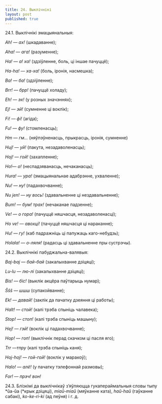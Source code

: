 ```yaml
---
title: 24. Выклічнікі
layout: post
published: true
---
```



24.1. Выклічнікі эмацыянальныя:

*Ah!* — *ах!* (шкадаванне);

*Aha!* — *ага!* (разуменне);

*Ha!* — *а! ха!* (здзіўленне, боль, ці іншае пачуццё);

*Ha-ha!* — *ха-ха!* (боль, іронія, насмешка);

*Ba!* — *ба!* (здзіўленне);

*Brr!* — *брр!* (пачуццё холаду);

*Eh!* — *эх!* (у розных значэннях);

*Ej!* — *эй!* (сумненне ці воклік);

*Fi! — фі!* (агіда);

*Fu!* — *фу!* (стомленасць);

*Hm* — *гм...* (няўпэўненасць, прыкрасць, іронія, сумненне)

*Huj!* — *уй!* (пакута, незадаволенасць);

*Hoj!* — *гой!* (захапленне);

*Ho!*— *о!* (неспадзяванасць, нечаканасць);

*Hura!* — *ура!* (эмацыянальнае адабрэнне, ухваленне);

*Nu!* — *ну!* (падахвочванне);

*Nu jen!* — *ну вось!* (здавальненне ці нездавальненне);

*Bum!* — *бум! трах!* (нечаканае падзенне);

*Ve!* — *о* *гора!* (пачуццё няшчасця, незадаволенасці);

*Ho ve!* — *авохці!* (пачуццё няшчасця ці
нараканне);

*Hu!* — *гу!* (каб падражніць ці папужаць каго-небудзь);

*Holala!* — *о-ляля!* (радасць ці здавальненне пры
сустрэчы).

24.2. Выклічнікі пабуджальна-валявыя:

*Baj-baj* — *бай-бай* (закалыхванне дзіцяці);

*Lu-lu* — *лю-лі* (закалыхванне дзіцяці);

*Bis!* — *біс!* (выклік акцёра паўтарыць нумар);

*Ŝŝŝ* — *шшш* (супакойванне);

*Ek!* — *давай!* (заклік да пачатку дзеяння ці работы);

*Halt!* — *стой!* (калі трэба спыніць чалавека);

*Stop!* — *стоп!* (калі трэба спыніць машыну);

*Hej!* — *гэй!* (воклік ці падахвочванне);

*Hop!* — *гоп!* (выклічнік перад скачком ці пасля
яго);

*Trr —тпру* (калі трэба спыніць каня);

*Hoj-hoj!* — *гой-гой!* (воклік у маракоў);

*Halo!* — *алё!* (у пачатку тэлефоннай размовы);

*For!* — *прэч! вон!*

24.3. Блізкімі да выклічнікаў з’яўляюцца гукапераймальныя словы тыпу
*ŭa-ŭa (*крык дзіцяці), *miaŭ-miaŭ* (мяўканне ката), *haŭ-haŭ*
(гаўканне сабакі), *ko-ke-ri-ki* (ад пеўня) і г. д.
